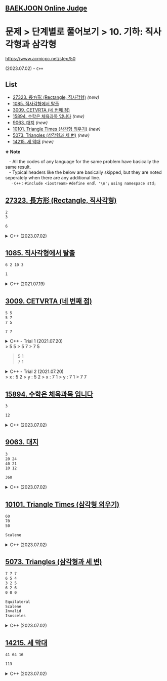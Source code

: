 ## [BAEKJOON Online Judge](/README.md#baekjoon-online-judge)

# 문제 > 단계별로 풀어보기 > 10. 기하: 직사각형과 삼각형

https://www.acmicpc.net/step/50

(2023.07.02) - `C++`  


## **List**

- [27323. 長方形 (Rectangle, 직사각형)](#27323-長方形-rectangle-직사각형) *(new)*
- [1085. 직사각형에서 탈출](#1085-직사각형에서-탈출)
- [3009. CETVRTA (네 번째 점)](#3009-cetvrta-네-번째-점)
- [15894. 수학은 체육과목 입니다](#15894-수학은-체육과목-입니다) *(new)*
- [9063. 대지](#9063-대지) *(new)*
- [10101. Triangle Times (삼각형 외우기)](#10101-triangle-times-삼각형-외우기) *(new)*
- [5073. Triangles (삼각형과 세 변)](#5073-triangles-삼각형과-세-변) *(new)*
- [14215. 세 막대](#14215-세-막대) *(new)*


**※ Note**

&nbsp;&nbsp; - All the codes of any language for the same problem have basically the same result.  
&nbsp;&nbsp; - Typical headers like the below are basically skipped, but they are noted seperately when there are any additional line.  
&nbsp;&nbsp;&nbsp;&nbsp; · `C++` : `#include <iostream>` `#define endl '\n';` `using namespace std;`  



## [27323. 長方形 (Rectangle, 직사각형)](#list)

```txt
2
3
```
```txt
6
```

<details>
  <summary>C++ (2023.07.02)</summary>

```cpp
int main()
{
    // Input
    int a, b;
    cin >> a >> b;

    // Output
    cout << a * b << endl;
    return 0;
}
```
</details>


## [1085. 직사각형에서 탈출](#list)


```txt
6 2 10 3
```
```txt
1
```

<details>
  <summary>C++ (2021.07.19)</summary>

```cpp
int main()
{
    int x, y, w, h;
    cin >> x >> y >> w >> h;

    int minValue;
    minValue = min(min(x, w-x), min(y, h-y));

    cout << minValue << endl;

    return 0;
}
```
</details>


## [3009. CETVRTA (네 번째 점)](#list)

```txt
5 5
5 7
7 5
```
```txt
7 7
```

<details>
  <summary>C++ - Trial 1 (2021.07.20)</summary>

```cpp
#include <iostream>
#include <map>

using namespace std;
#define endl '\n'
```
```cpp
int main()
{
    // Input data
    map<int, int> x, y;
    int temp1, temp2;
    for (int i = 0; i < 3; i++)
    {
        cin >> temp1 >> temp2;
        x.insert(pair<int, int> (temp1, 1));
        y.insert(pair<int, int> (temp2, 1));
    }

    // test
    map<int, int>::iterator it;
    for (it = x.begin(); it != x.end(); it++)
    {
        cout << it->first << ' ' << it->second << endl;
    }
    
    return 0;
}
```
</details>
> 5 5  
> 5 7  
> 7 5

> 5 1  
> 7 1

<details>
  <summary>C++ - Trial 2 (2021.07.20)</summary>

```cpp
#include <iostream>
#include <array>

using namespace std;
#define endl '\n'
```
```cpp
int main()
{
    // Input data
    array<int, 1001> x = {0, }, y = {0, };
    int temp1, temp2;
    for (int i = 0; i < 3; i++)
    {
        cin >> temp1 >> temp2;
        x[temp1]++;
        y[temp2]++;
    }

    // test
    for (int j = 1; j <= 1000; j++)
    {
        if (x[j] != 0) cout << "x : " << j << ' ' << x[j] << endl;
        if (y[j] != 0) cout << "y : " << j << ' ' << y[j] << endl;
    }     

    // Find the 4th point
    int x4 = 0, y4 = 0;
    for (int k = 1; k <= 1000; k++)
    {
        if (x[k] == 1) x4 = k;
        if (y[k] == 1) y4 = k;
        if (x4 != 0 && y4 != 0) break;  // a little sincere attitude, not much
    }   

    // // Output
    cout << x4 << ' ' << y4 << endl;

    return 0;
}
```
</details>
> x : 5 2  
> y : 5 2  
> x : 7 1  
> y : 7 1  
> 7 7


## [15894. 수학은 체육과목 입니다](#list)

```txt
3
```
```txt
12
```

<details>
  <summary>C++ (2023.07.02)</summary>

```cpp
#include <iostream>

#define endl '\n'

using namespace std;
using ll = long long;
```
```cpp
int main()
{
    // Input
    ll n;
    cin >> n;

    // Output
    cout << n * 4 << endl;

    return 0;
}
```
</details>


## [9063. 대지](#list)

```txt
3
20 24
40 21
10 12
```
```txt
360
```

<details>
  <summary>C++ (2023.07.02)</summary>

```cpp
#include <iostream>

// #define test
#define endl '\n'

using namespace std;
```
```cpp
int main()
{
    // Input
    int n;
    cin >> n ;;

    int x, y;
    int xMin = 10000, yMin = 10000, xMax = -10000, yMax = -10000;
    for (int i = 0; i < n; i++)
    {
        cin >> x >> y;
        if (x < xMin) xMin = x;
        if (x > xMax) xMax = x;
        if (y < yMin) yMin = y;
        if (y > yMax) yMax = y;
    }

    // test
    #ifdef test
        printf("xMax:%d, xMin:%d, yMax:%d, yMin:%d\n", xMax, xMin, yMax, yMin);
        printf("xMax-xMin:%d, yMAx-yMin:%d\n", xMax-xMin, yMax-yMin);
    #endif

    // Output
    int area = (xMax - xMin) * (yMax - yMin);
    cout << area << endl;

    return 0;
}
```
</details>


## [10101. Triangle Times (삼각형 외우기)](#list)

```txt
60
70
50
```
```txt
Scalene
```

<details>
  <summary>C++ (2023.07.02)</summary>

```cpp
int main()
{
    // Input
    int a, b, c;
    cin >> a >> b >> c;

    // Operate
    string ans;
    if (a + b + c == 180)
    {
        if (a == 60 && b == 60) ans = "Equilateral";
        else if (a == b || b == c || c == a) ans = "Isosceles";
        else ans = "Scalene";
    }
    else ans = "Error";

    // Output
    cout << ans << endl;
    return 0;
}
```
</details>


## [5073. Triangles (삼각형과 세 변)](#list)

```txt
7 7 7
6 5 4
3 2 5
6 2 6
0 0 0
```
```txt
Equilateral
Scalene
Invalid
Isosceles
```

<details>
  <summary>C++ (2023.07.02)</summary>

```cpp
#include <iostream>
#include <vector>
#include <algorithm>

#define endl '\n'

using namespace std;
```
```cpp
int main()
{
    while (true)
    {
        // Input
        vector<int> v;
        int n;
        for (int i = 0; i < 3; i++)
        {
            cin >> n;
            v.push_back(n);
        }
        if (v[0] == 0 && v[1] == 0 && v[2] == 0) break;

        // Operate
        string ans;
        sort(v.begin(), v.end());
        if (v[0] + v[1] > v[2])
        {
            if (v[0] == v[1] && v[1] == v[2]) ans = "Equilateral";
            else if (v[0] == v[1] || v[1] == v[2] || v[2] == v[0]) ans = "Isosceles";
            else ans = "Scalene";
        }
        else ans = "Invalid";

        // Output
        cout << ans << endl;
    }

    return 0;
}
```
</details>


## [14215. 세 막대](#list)

```txt
41 64 16
```
```txt
113
```

<details>
  <summary>C++ (2023.07.02)</summary>

```cpp
#include <iostream>
#include <vector>
#include <algorithm>

#define endl '\n'

using namespace std;
```
```cpp
int main()
{
    // Input
    vector<int> v;
    int n;
    for (int i = 0; i < 3; i++)
    {
        cin >> n;
        v.push_back(n);
    }

    // Operate
    sort(v.begin(), v.end());
    if (v[0] + v[1] <= v[2]) v[2] = v[0] + v[1] - 1;

    // Output
    int sum = v[0] + v[1] + v[2];
    cout << sum << endl;

    return 0;
}
```
</details>
